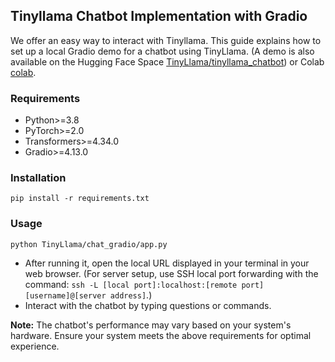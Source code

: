 ## Tinyllama Chatbot Implementation with Gradio

We offer an easy way to interact with Tinyllama. This guide explains how to set up a local Gradio demo for a chatbot using TinyLlama.
(A demo is also available on the Hugging Face Space [TinyLlama/tinyllama_chatbot](https://huggingface.co/spaces/TinyLlama/tinyllama-chat)) or Colab [colab](https://colab.research.google.com/drive/1qAuL5wTIa-USaNBu8DH35KQtICTnuLsy?usp=sharing).

### Requirements
* Python>=3.8
* PyTorch>=2.0
* Transformers>=4.34.0
* Gradio>=4.13.0

### Installation
`pip install -r requirements.txt`

### Usage

`python TinyLlama/chat_gradio/app.py`

* After running it, open the local URL displayed in your terminal in your web browser. (For server setup, use SSH local port forwarding with the command: `ssh -L [local port]:localhost:[remote port] [username]@[server address]`.)
* Interact with the chatbot by typing questions or commands.


**Note:** The chatbot's performance may vary based on your system's hardware. Ensure your system meets the above requirements for optimal experience.

